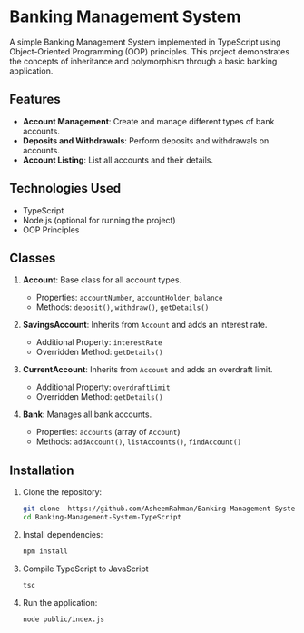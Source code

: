 # Banking Management System

A simple Banking Management System implemented in TypeScript using Object-Oriented Programming (OOP) principles. This project demonstrates the concepts of inheritance and polymorphism through a basic banking application.

## Features

- **Account Management**: Create and manage different types of bank accounts.
- **Deposits and Withdrawals**: Perform deposits and withdrawals on accounts.
- **Account Listing**: List all accounts and their details.

## Technologies Used

- TypeScript
- Node.js (optional for running the project)
- OOP Principles

## Classes

1. **Account**: Base class for all account types.
   - Properties: `accountNumber`, `accountHolder`, `balance`
   - Methods: `deposit()`, `withdraw()`, `getDetails()`

2. **SavingsAccount**: Inherits from `Account` and adds an interest rate.
   - Additional Property: `interestRate`
   - Overridden Method: `getDetails()`

3. **CurrentAccount**: Inherits from `Account` and adds an overdraft limit.
   - Additional Property: `overdraftLimit`
   - Overridden Method: `getDetails()`

4. **Bank**: Manages all bank accounts.
   - Properties: `accounts` (array of `Account`)
   - Methods: `addAccount()`, `listAccounts()`, `findAccount()`

## Installation

1. Clone the repository:
   ```bash
   git clone  https://github.com/AsheemRahman/Banking-Management-System-TypeScript.git
   cd Banking-Management-System-TypeScript
2. Install dependencies:
   ```bash
   npm install
3. Compile TypeScript to JavaScript
   ```bash
   tsc
4. Run the application:
   ```bash
   node public/index.js
